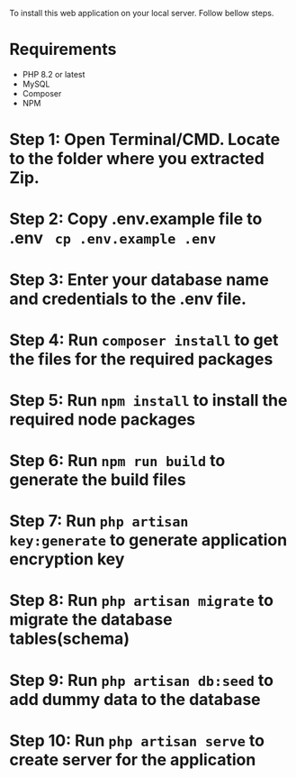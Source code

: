 To install this web application on your local server. Follow bellow steps.

# Requirements 
- PHP 8.2 or latest
- MySQL
- Composer
- NPM

# Step 1: Open Terminal/CMD. Locate to the folder where you extracted Zip.
# Step 2: Copy .env.example file to .env ``` cp .env.example .env```
# Step 3: Enter your database name and credentials to the .env file.
# Step 4: Run ```composer install``` to get the files for the required packages
# Step 5: Run ```npm install``` to install the required node packages
# Step 6: Run ```npm run build``` to generate the build files
# Step 7: Run ```php artisan key:generate``` to generate application encryption key
# Step 8: Run ```php artisan migrate``` to migrate the database tables(schema)
# Step 9: Run ```php artisan db:seed``` to add dummy data to the database
# Step 10: Run ```php artisan serve``` to create server for the application





